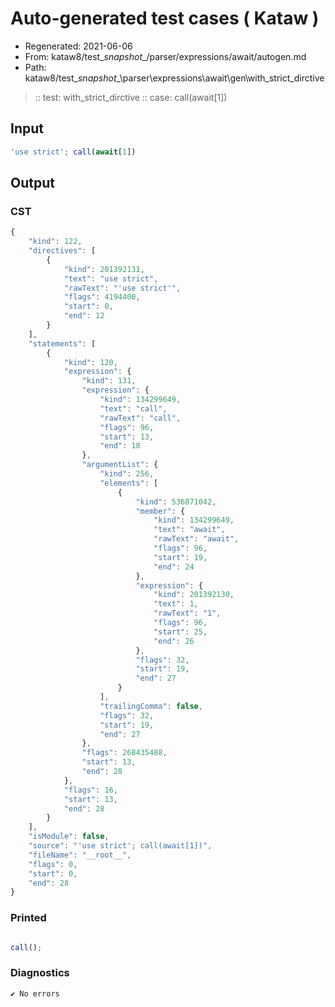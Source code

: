 # Auto-generated test cases ( Kataw )
- Regenerated: 2021-06-06
- From: kataw8/test\__snapshot__/parser/expressions/await/autogen.md
- Path: kataw8/test\__snapshot__\parser\expressions\await\gen\with_strict_dirctive
> :: test: with_strict_dirctive
> :: case: call(await[1])
## Input

`````js
'use strict'; call(await[1])
`````
## Output

### CST

```javascript
{
    "kind": 122,
    "directives": [
        {
            "kind": 201392131,
            "text": "use strict",
            "rawText": "'use strict'",
            "flags": 4194400,
            "start": 0,
            "end": 12
        }
    ],
    "statements": [
        {
            "kind": 120,
            "expression": {
                "kind": 131,
                "expression": {
                    "kind": 134299649,
                    "text": "call",
                    "rawText": "call",
                    "flags": 96,
                    "start": 13,
                    "end": 18
                },
                "argumentList": {
                    "kind": 256,
                    "elements": [
                        {
                            "kind": 536871042,
                            "member": {
                                "kind": 134299649,
                                "text": "await",
                                "rawText": "await",
                                "flags": 96,
                                "start": 19,
                                "end": 24
                            },
                            "expression": {
                                "kind": 201392130,
                                "text": 1,
                                "rawText": "1",
                                "flags": 96,
                                "start": 25,
                                "end": 26
                            },
                            "flags": 32,
                            "start": 19,
                            "end": 27
                        }
                    ],
                    "trailingComma": false,
                    "flags": 32,
                    "start": 19,
                    "end": 27
                },
                "flags": 268435488,
                "start": 13,
                "end": 28
            },
            "flags": 16,
            "start": 13,
            "end": 28
        }
    ],
    "isModule": false,
    "source": "'use strict'; call(await[1])",
    "fileName": "__root__",
    "flags": 0,
    "start": 0,
    "end": 28
}
```

### Printed

```javascript

call();
```

### Diagnostics

```javascript
✔ No errors
```

